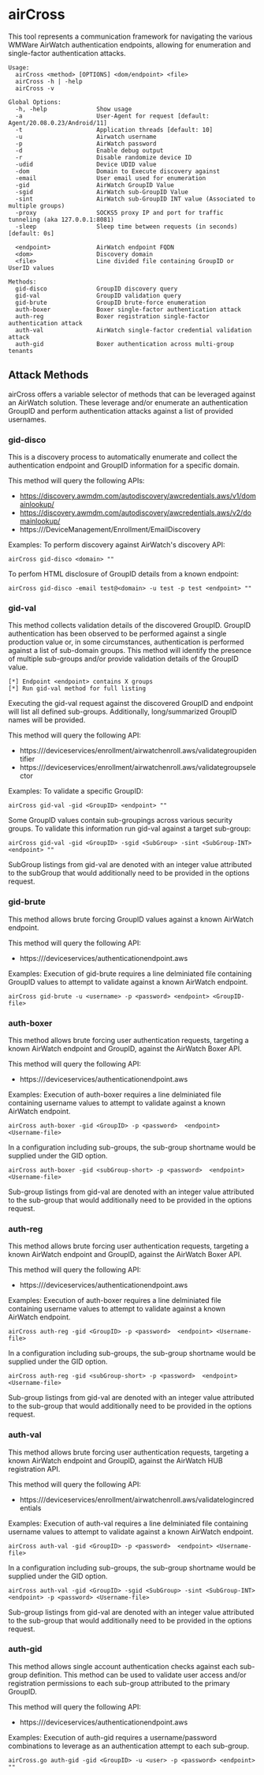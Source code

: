 # airCross
This tool represents a communication framework for navigating the various WMWare AirWatch authentication endpoints, allowing for enumeration and single-factor authentication attacks.

```
Usage:
  airCross <method> [OPTIONS] <dom/endpoint> <file>
  airCross -h | -help
  airCross -v

Global Options:
  -h, -help              Show usage
  -a                     User-Agent for request [default: Agent/20.08.0.23/Android/11]
  -t                     Application threads [default: 10]
  -u                     Airwatch username
  -p                     AirWatch password
  -d                     Enable debug output
  -r                     Disable randomize device ID
  -udid                  Device UDID value
  -dom                   Domain to Execute discovery against
  -email                 User email used for enumeration
  -gid                   AirWatch GroupID Value
  -sgid                  AirWatch sub-GroupID Value
  -sint                  AirWatch sub-GroupID INT value (Associated to multiple groups)
  -proxy                 SOCKS5 proxy IP and port for traffic tunneling (aka 127.0.0.1:8081)
  -sleep                 Sleep time between requests (in seconds) [default: 0s]  

  <endpoint>             AirWatch endpoint FQDN
  <dom>                  Discovery domain
  <file>                 Line divided file containing GroupID or UserID values

Methods:
  gid-disco              GroupID discovery query
  gid-val                GroupID validation query
  gid-brute              GroupID brute-force enumeration
  auth-boxer             Boxer single-factor authentication attack
  auth-reg               Boxer registration single-factor authentication attack
  auth-val               AirWatch single-factor credential validation attack
  auth-gid               Boxer authentication across multi-group tenants
```

## Attack Methods
airCross offers a variable selector of methods that can be leveraged against an AirWatch solution. These leverage and/or enumerate an authentication GroupID and perform authentication attacks against a list of provided usernames.

### gid-disco
This is a discovery process to automatically enumerate and collect the authentication endpoint and GroupID information for a specific domain.

This method will query the following APIs:
* https://discovery.awmdm.com/autodiscovery/awcredentials.aws/v1/domainlookup/<domain>
* https://discovery.awmdm.com/autodiscovery/awcredentials.aws/v2/domainlookup/<domain>
* https://<endpoint>/DeviceManagement/Enrollment/EmailDiscovery

Examples:
To perform discovery against AirWatch's discovery API:
```
airCross gid-disco <domain> ""
```

To perfom HTML disclosure of GroupID details from a known endpoint:
```
airCross gid-disco -email test@<domain> -u test -p test <endpoint> ""
```

### gid-val
This method collects validation details of the discovered GroupID. GroupID authentication has been observed to be performed against a single production value or, in some circumstances, authentication is performed against a list of sub-domain groups. This method will identify the presence of multiple sub-groups and/or provide validation details of the GroupID value.
```
[*] Endpoint <endpoint> contains X groups
[*] Run gid-val method for full listing
```
Executing the gid-val request against the discovered GroupID and endpoint will list all defined sub-groups. Additionally, long/summarized GroupID names will be provided.

This method will query the following API:
* https://<endpoint>/deviceservices/enrollment/airwatchenroll.aws/validategroupidentifier
* https://<endpoint>/deviceservices/enrollment/airwatchenroll.aws/validategroupselector

Examples:
To validate a specific GroupID:
```
airCross gid-val -gid <GroupID> <endpoint> ""
```

Some GroupID values contain sub-groupings across various security groups. To validate this information run gid-val against a target sub-group:
```
airCross gid-val -gid <GroupID> -sgid <SubGroup> -sint <SubGroup-INT> <endpoint> ""
```
SubGroup listings from gid-val are denoted with an integer value attributed to the subGroup that would additionally need to be provided in the options request.

### gid-brute
This method allows brute forcing GroupID values against a known AirWatch endpoint.

This method will query the following API:
* https://<endpoint>/deviceservices/authenticationendpoint.aws

Examples:
Execution of gid-brute requires a line delminiated file containing GroupID values to attempt to validate against a known AirWatch endpoint.
```
airCross gid-brute -u <username> -p <password> <endpoint> <GroupID-file>
```

### auth-boxer
This method allows brute forcing user authentication requests, targeting a known AirWatch endpoint and GroupID, against the AirWatch Boxer API.

This method will query the following API:
* https://<endpoint>/deviceservices/authenticationendpoint.aws

Examples:
Execution of auth-boxer requires a line delminiated file containing username values to attempt to validate against a known AirWatch endpoint.
```
airCross auth-boxer -gid <GroupID> -p <password>  <endpoint> <Username-file>
```

In a configuration including sub-groups, the sub-group shortname would be supplied under the GID option.
```
airCross auth-boxer -gid <subGroup-short> -p <password>  <endpoint> <Username-file>
```
Sub-group listings from gid-val are denoted with an integer value attributed to the sub-group that would additionally need to be provided in the options request.

### auth-reg
This method allows brute forcing user authentication requests, targeting a known AirWatch endpoint and GroupID, against the AirWatch Boxer API.

This method will query the following API:
* https://<endpoint>/deviceservices/authenticationendpoint.aws

Examples:
Execution of auth-boxer requires a line delminiated file containing username values to attempt to validate against a known AirWatch endpoint.
```
airCross auth-reg -gid <GroupID> -p <password>  <endpoint> <Username-file>
```

In a configuration including sub-groups, the sub-group shortname would be supplied under the GID option.
```
airCross auth-reg -gid <subGroup-short> -p <password>  <endpoint> <Username-file>
```
Sub-group listings from gid-val are denoted with an integer value attributed to the sub-group that would additionally need to be provided in the options request.

### auth-val
This method allows brute forcing user authentication requests, targeting a known AirWatch endpoint and GroupID, against the AirWatch HUB registration API.

This method will query the following API:
* https://<endpoint>/deviceservices/enrollment/airwatchenroll.aws/validatelogincredentials

Examples:
Execution of auth-val requires a line delminiated file containing username values to attempt to validate against a known AirWatch endpoint.
```
airCross auth-val -gid <GroupID> -p <password>  <endpoint> <Username-file>
```

In a configuration including sub-groups, the sub-group shortname would be supplied under the GID option.
```
airCross auth-val -gid <GroupID> -sgid <SubGroup> -sint <SubGroup-INT> <endpoint> -p <password> <Username-file>
```
Sub-group listings from gid-val are denoted with an integer value attributed to the sub-group that would additionally need to be provided in the options request.

### auth-gid
This method allows single account authentication checks against each sub-group definition. This method can be used to validate user access and/or registration permissions to each sub-group attributed to the primary GroupID.

This method will query the following API:
* https://<endpoint>/deviceservices/authenticationendpoint.aws

Examples:
Execution of auth-gid requires a username/password combinations to leverage as an authentication attempt to each sub-group.
```
airCross.go auth-gid -gid <GroupID> -u <user> -p <password> <endpoint> ""
```
